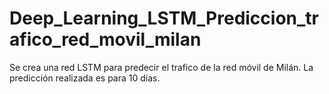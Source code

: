 # Deep_Learning_LSTM_Prediccion_trafico_red_movil_milan
Se crea una red LSTM para predecir el trafico de la red móvil de Milán. La predicción realizada es para 10 días.

